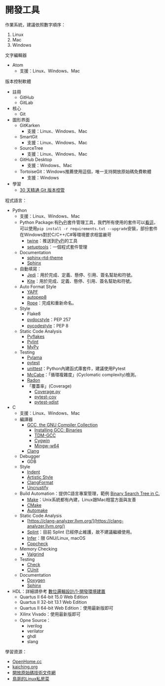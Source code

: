 # 開發工具
作業系統，建議依照數字順序：

1. Linux
2. Mac
3. Windows

文字編輯器

- Atom
  - 支援：Linux、Windows、Mac

版本控制軟體

- 註冊
  - GitHub
  - GitLab
- 核心
  - Git
- 圖形界面
  - GitKarken
    - 支援：Linux、Windows、Mac
  - SmartGit
    - 支援：Linux、Windows、Mac
  - SourceTree
    - 支援：Linux、Windows、Mac
  - GitHub Desktop
    - 支援：Windows、Mac
  - TortoiseGit：Windows推薦使用這個，唯一支持開放原始碼免費軟體
    - 支援：Windows
- 學習
  - [30 天精通 Git 版本控管](https://github.com/doggy8088/Learn-Git-in-30-days)

程式語言：

- Python
  - 支援：Linux、Windows、Mac
  - Python Package:有[PyPi](https://pypi.org/)套件管理工具，我們所有使用的套件可以[看這](/requirements.txt)，可以使用`pip install -r requirements.txt --upgrade`安裝，部份套件在Windows對於C/C++/C#等環境要求相當嚴苛
    - [twine](https://twine.readthedocs.io/)：推送到[PyPi](https://pypi.org/)的工具
    - [setuptools](https://setuptools.readthedocs.io/)：一個程式套件管理
  - Documentation
    - [sphinx-rtd-theme](https://sphinx-rtd-theme.readthedocs.io/)
    - [Sphinx](https://www.sphinx-doc.org)
  - 自動填寫：
    - [Jedi](https://github.com/davidhalter/jedi)：用於完成、定義、懸停、引用、簽名幫助和符號。
    - [Kite](https://www.kite.com/)：用於完成、定義、懸停、引用、簽名幫助和符號。
  - Auto Format Style
    - [YAPF](https://github.com/google/yapf)
    - [autopep8](https://github.com/hhatto/autopep8)
    - [Rope](https://github.com/python-rope/rope)：完成和重新命名。
  - Style
    - Flake8
    - [pydocstyle](https://github.com/PyCQA/pydocstyle/)：PEP 257
    - [pycodestyle](https://github.com/PyCQA/pycodestyle)：PEP 8
  - Static Code Analysis
    - [Pyflakes](https://github.com/PyCQA/pyflakes)
    - [Pylint](https://www.pylint.org/)
    - [MyPy](https://mypy.readthedocs.io)
  - Testing
    - [Pylama](https://pylama.readthedocs.io/)
    - [pytest](https://docs.pytest.org/)
    - [unittest](https://docs.python.org/zh-tw/3/library/unittest.html)：Python內建函式庫套件，建議使用Pytest
    - [McCabe](https://github.com/PyCQA/mccabe)：「循環複雜度」(Cyclomatic complexity)檢測。
    - [Radon](https://radon.readthedocs.io)
    - 「覆蓋率」(Coverage)
      - [Coverage.py](https://coverage.readthedocs.io/)
      - [pytest-cov](https://github.com/pytest-dev/pytest-cov)
      - [pytest-xdist](https://github.com/pytest-dev/pytest-xdist)
- C
  - 支援：Linux、Windows、Mac
  - 編譯器
    - [GCC, the GNU Compiler Collection](https://gcc.gnu.org/)
      - [Installing GCC: Binaries](https://gcc.gnu.org/install/binaries.html)
      - [TDM-GCC](https://jmeubank.github.io/tdm-gcc/)
      - [Cygwin](https://cygwin.com/)
      - [Mingw-w64](http://mingw-w64.org/doku.php)
    - [Clang](https://clang.llvm.org/)
  - Debugger
    - GDB
  - Style
    - [Indent](https://www.gnu.org/software/indent/)
    - [Artistic Style](http://astyle.sourceforge.net/)
    - [ClangFormat](https://clang.llvm.org/docs/ClangFormat.html)
    - [Uncrustify](https://github.com/uncrustify/uncrustify)
  - Build Automation：提供C語言專案管理，範例 [Binary Search Tree in C.](https://github.com/cwchentw/bstree-c)
    - [Make](https://www.cs.swarthmore.edu/~newhall/unixhelp/howto_makefiles.html)：Unix系統都有內建，Linux跟Mac相當方面與友善
    - [CMake](https://cmake.org/)
    - [Automake](https://www.gnu.org/software/automake/manual/html_node/Autotools-Introduction.html)
  - Static Code Analysis
    - [https://clang-analyzer.llvm.org/](https://clang-analyzer.llvm.org/)
    - [Splint](http://lclint.cs.virginia.edu/)：目前 Splint 已經停止維護，故不建議繼續使用。
    - [Infer](https://fbinfer.com/)：限 GNU/Linux, macOS
    - [Cppcheck](http://cppcheck.sourceforge.net/)
  - Memory Checking
    - [Valgrind](https://valgrind.org/)
  - Testing
    - [Check](https://libcheck.github.io/check/#)
    - [CUnit](http://cunit.sourceforge.net/)
  - Documentation
    - [Doxygen](https://www.doxygen.nl/index.html)
    - [Sphinx](https://www.sphinx-doc.org/en/master/)
- HDL：詳細請參考 [數位邏輯設計/1-開發環境建置](https://github.com/Multimedia-Processing/Digital-Logic-Design/blob/master/docs/1-%E9%96%8B%E7%99%BC%E7%92%B0%E5%A2%83%E5%BB%BA%E7%BD%AE.md)
  - Quartus II 64-bit 15.0 Web Edition
  - Quartus II 32-bit 13.1 Web Edition
  - Quartus II 64-bit Web Edition：使用最新版即可
  - Xilinx Vivado：使用最新版即可
  - Opne Source：
    - iverilog
    - verilator
    - ghdl
    - slang

學習資源：

- [OpenHome.cc](https://openhome.cc/)
- [kaiching.org](http://kaiching.org/)
- [開放原始碼技術文件網](https://opensourcedoc.com/)
- [鳥哥的Linux私房菜](https://linux.vbird.org/)
